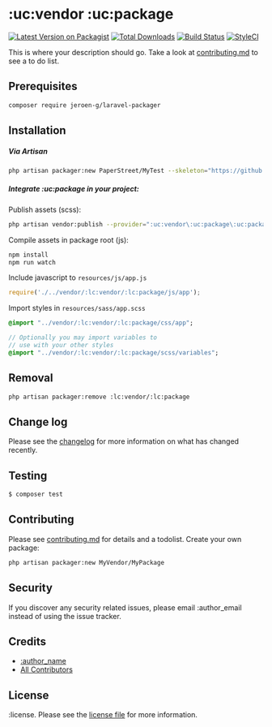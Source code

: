 # :uc:vendor :uc:package

[![Latest Version on Packagist][ico-version]][link-packagist]
[![Total Downloads][ico-downloads]][link-downloads]
[![Build Status][ico-travis]][link-travis]
[![StyleCI][ico-styleci]][link-styleci]

This is where your description should go. Take a look at [contributing.md](contributing.md) to see a to do list.

## Prerequisites
``` bash
composer require jeroen-g/laravel-packager
```

## Installation

##### Via Artisan

``` bash
php artisan packager:new PaperStreet/MyTest --skeleton="https://github.com/denncath/laravel-package-stub-default/archive/main.zip"
```

##### Integrate :uc:package in your project:

Publish assets (scss):
``` bash
php artisan vendor:publish --provider=":uc:vendor\:uc:package\:uc:packageServiceProvider" --force
```

Compile assets in package root (js):
``` bash
npm install
npm run watch
```

Include javascript to `resources/js/app.js`
``` javascript
require('./../vendor/:lc:vendor/:lc:package/js/app');
```

Import styles in `resources/sass/app.scss`
``` sass
@import "../vendor/:lc:vendor/:lc:package/css/app";

// Optionally you may import variables to 
// use with your other styles
@import "../vendor/:lc:vendor/:lc:package/scss/variables";
```

## Removal
``` bash
php artisan packager:remove :lc:vendor/:lc:package
```

## Change log

Please see the [changelog](changelog.md) for more information on what has changed recently.

## Testing

``` bash
$ composer test
```

## Contributing

Please see [contributing.md](contributing.md) for details and a todolist.
Create your own package:
``` bash
php artisan packager:new MyVendor/MyPackage
```

## Security

If you discover any security related issues, please email :author_email instead of using the issue tracker.

## Credits

- [:author_name][link-author]
- [All Contributors][link-contributors]

## License

:license. Please see the [license file](license.md) for more information.

[ico-version]: https://img.shields.io/packagist/v/:lc:vendor/:lc:package.svg?style=flat-square
[ico-downloads]: https://img.shields.io/packagist/dt/:lc:vendor/:lc:package.svg?style=flat-square
[ico-travis]: https://img.shields.io/travis/:lc:vendor/:lc:package/master.svg?style=flat-square
[ico-styleci]: https://styleci.io/repos/12345678/shield

[link-packagist]: https://packagist.org/packages/:lc:vendor/:lc:package
[link-downloads]: https://packagist.org/packages/:lc:vendor/:lc:package
[link-travis]: https://travis-ci.org/:lc:vendor/:lc:package
[link-styleci]: https://styleci.io/repos/12345678
[link-author]: https://github.com/:lc:vendor
[link-contributors]: ../../contributors
